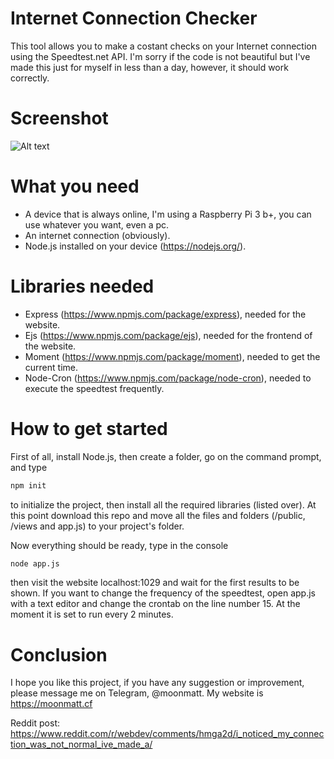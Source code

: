 # Internet Connection Checker

This tool allows you to make a costant checks on your Internet connection using the Speedtest.net API. I'm sorry if the code is not beautiful but I've made this just for myself in less than a day, however, it should work correctly.

# Screenshot

![Alt text](https://i.imgur.com/hVuKByr.png "A screenshot of the project")

# What you need

- A device that is always online, I'm using a Raspberry Pi 3 b+, you can use whatever you want, even a pc.
- An internet connection (obviously).
- Node.js installed on your device (https://nodejs.org/).

# Libraries needed

- Express (https://www.npmjs.com/package/express), needed for the website.
- Ejs (https://www.npmjs.com/package/ejs), needed for the frontend of the website.
- Moment (https://www.npmjs.com/package/moment), needed to get the current time.
- Node-Cron (https://www.npmjs.com/package/node-cron), needed to execute the speedtest frequently.

# How to get started

First of all, install Node.js, then create a folder, go on the command prompt, and type 
```bash
npm init
```
to initialize the project, then install all the required libraries (listed over).
At this point download this repo and move all the files and folders (/public, /views and app.js) to your project's folder.

Now everything should be ready, type in the console
```bash
node app.js
```
then visit the website localhost:1029 and wait for the first results to be shown.
If you want to change the frequency of the speedtest, open app.js with a text editor and change the crontab on the line number 15. At the moment it is set to run every 2 minutes.

# Conclusion

I hope you like this project, if you have any suggestion or improvement, please message me on Telegram, @moonmatt.
My website is https://moonmatt.cf

Reddit post: https://www.reddit.com/r/webdev/comments/hmga2d/i_noticed_my_connection_was_not_normal_ive_made_a/


